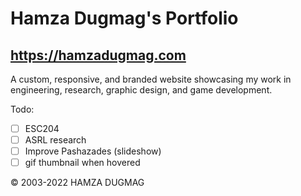 # Hamza Dugmag's Portfolio
## https://hamzadugmag.com

A custom, responsive, and branded website showcasing my work in engineering, research, graphic design, and game development.

Todo:

- [ ] ESC204
- [ ] ASRL research
- [ ] Improve Pashazades (slideshow)
- [ ] gif thumbnail when hovered

© 2003-2022 HAMZA DUGMAG
